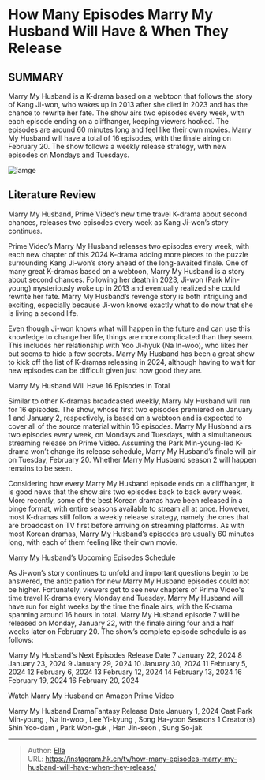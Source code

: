 # How Many Episodes Marry My Husband Will Have &amp; When They Release


## SUMMARY 



  Marry My Husband is a K-drama based on a webtoon that follows the story of Kang Ji-won, who wakes up in 2013 after she died in 2023 and has the chance to rewrite her fate.   The show airs two episodes every week, with each episode ending on a cliffhanger, keeping viewers hooked. The episodes are around 60 minutes long and feel like their own movies.   Marry My Husband will have a total of 16 episodes, with the finale airing on February 20. The show follows a weekly release strategy, with new episodes on Mondays and Tuesdays.  

![iamge](https://static1.srcdn.com/wordpress/wp-content/uploads/2024/01/ji-won-and-ji-hyuk-in-marry-my-husband.jpg)

## Literature Review

Marry My Husband, Prime Video’s new time travel K-drama about second chances, releases two episodes every week as Kang Ji-won’s story continues.




Prime Video’s Marry My Husband releases two episodes every week, with each new chapter of this 2024 K-drama adding more pieces to the puzzle surrounding Kang Ji-won’s story ahead of the long-awaited finale. One of many great K-dramas based on a webtoon, Marry My Husband is a story about second chances. Following her death in 2023, Ji-won (Park Min-young) mysteriously woke up in 2013 and eventually realized she could rewrite her fate. Marry My Husband’s revenge story is both intriguing and exciting, especially because Ji-won knows exactly what to do now that she is living a second life.




Even though Ji-won knows what will happen in the future and can use this knowledge to change her life, things are more complicated than they seem. This includes her relationship with Yoo Ji-hyuk (Na In-woo), who likes her but seems to hide a few secrets. Marry My Husband has been a great show to kick off the list of K-dramas releasing in 2024, although having to wait for new episodes can be difficult given just how good they are.


 Marry My Husband Will Have 16 Episodes In Total 
          

Similar to other K-dramas broadcasted weekly, Marry My Husband will run for 16 episodes. The show, whose first two episodes premiered on January 1 and January 2, respectively, is based on a webtoon and is expected to cover all of the source material within 16 episodes. Marry My Husband airs two episodes every week, on Mondays and Tuesdays, with a simultaneous streaming release on Prime Video. Assuming the Park Min-young-led K-drama won’t change its release schedule, Marry My Husband’s finale will air on Tuesday, February 20. Whether Marry My Husband season 2 will happen remains to be seen.





 

Considering how every Marry My Husband episode ends on a cliffhanger, it is good news that the show airs two episodes back to back every week. More recently, some of the best Korean dramas have been released in a binge format, with entire seasons available to stream all at once. However, most K-dramas still follow a weekly release strategy, namely the ones that are broadcast on TV first before arriving on streaming platforms. As with most Korean dramas, Marry My Husband’s episodes are usually 60 minutes long, with each of them feeling like their own movie.



 Marry My Husband’s Upcoming Episodes Schedule 
          




As Ji-won’s story continues to unfold and important questions begin to be answered, the anticipation for new Marry My Husband episodes could not be higher. Fortunately, viewers get to see new chapters of Prime Video&#39;s time travel K-drama every Monday and Tuesday. Marry My Husband will have run for eight weeks by the time the finale airs, with the K-drama spanning around 16 hours in total. Marry My Husband episode 7 will be released on Monday, January 22, with the finale airing four and a half weeks later on February 20. The show’s complete episode schedule is as follows:

 Marry My Husband&#39;s Next Episodes  Release Date   7  January 22, 2024   8  January 23, 2024   9  January 29, 2024   10  January 30, 2024   11  February 5, 2024   12  February 6, 2024   13  February 12, 2024   14  February 13, 2024   16  February 19, 2024   16  February 20, 2024   






Watch Marry My Husband on Amazon Prime Video

   Marry My Husband  DramaFantasy     Release Date    January 1, 2024     Cast    Park Min-young , Na In-woo , Lee Yi-kyung , Song Ha-yoon     Seasons    1     Creator(s)    Shin Yoo-dam , Park Won-guk , Han Jin-seon , Sung So-jak      


---

> Author: [Ella](https://instagram.hk.cn/)  
> URL: https://instagram.hk.cn/tv/how-many-episodes-marry-my-husband-will-have-when-they-release/  


